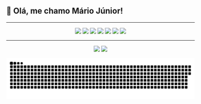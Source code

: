 
## 👋 Olá, me chamo Mário Júnior!


---

<p align="center">
  <img src="https://img.shields.io/badge/Java-ED8B00?style=for-the-badge&logo=java&logoColor=white"/>
  <img src="https://img.shields.io/badge/PHP-777BB4?style=for-the-badge&logo=php&logoColor=white"/>
  <img src="https://img.shields.io/badge/Dart-0175C2?style=for-the-badge&logo=dart&logoColor=white"/>
  <img src="https://img.shields.io/badge/Flutter-02569B?style=for-the-badge&logo=flutter&logoColor=white"/>
  <img src="https://img.shields.io/badge/JavaScript-F7DF1E?style=for-the-badge&logo=javascript&logoColor=black"/>
  <img src="https://img.shields.io/badge/SQL-336791?style=for-the-badge&logo=postgresql&logoColor=white"/>
  <img src="https://img.shields.io/badge/Arduino-00979D?style=for-the-badge&logo=arduino&logoColor=white"/>
</p>



---

<p align="center">
  <img height="180em" src="https://github-readme-stats.vercel.app/api?username=MarioJunior01&show_icons=true&theme=midnight-purple&count_private=true&hide_border=true" />
  <img height="180em" src="https://github-readme-stats.vercel.app/api/top-langs/?username=MarioJunior01&layout=compact&theme=midnight-purple&hide_border=true" />
</p>
<p align="center">
 <img width="700" src="https://github.com/MarioJunior01/MarioJunior01/blob/main/github-snake.svg" alt="snake"/>
</p>


